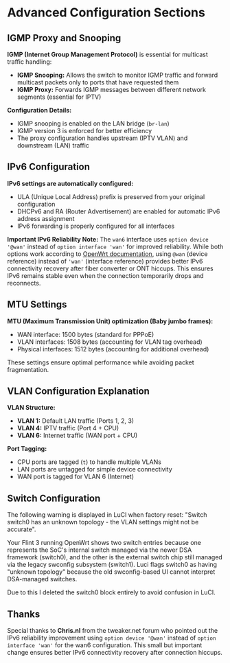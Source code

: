 # Advanced Configuration Sections

## IGMP Proxy and Snooping

**IGMP (Internet Group Management Protocol)** is essential for multicast traffic handling:

- **IGMP Snooping:** Allows the switch to monitor IGMP traffic and forward multicast packets only to ports that have requested them
- **IGMP Proxy:** Forwards IGMP messages between different network segments (essential for IPTV)

**Configuration Details:**
- IGMP snooping is enabled on the LAN bridge (`br-lan`)
- IGMP version 3 is enforced for better efficiency
- The proxy configuration handles upstream (IPTV VLAN) and downstream (LAN) traffic

## IPv6 Configuration

**IPv6 settings are automatically configured:**
- ULA (Unique Local Address) prefix is preserved from your original configuration
- DHCPv6 and RA (Router Advertisement) are enabled for automatic IPv6 address assignment
- IPv6 forwarding is properly configured for all interfaces

**Important IPv6 Reliability Note:**
The `wan6` interface uses `option device '@wan'` instead of `option interface 'wan'` for improved reliability. While both options work according to [OpenWrt documentation](https://openwrt.org/docs/guide-user/network/ipv6/configuration#native_ipv6_connection), using `@wan` (device reference) instead of `'wan'` (interface reference) provides better IPv6 connectivity recovery after fiber converter or ONT hiccups. This ensures IPv6 remains stable even when the connection temporarily drops and reconnects.

## MTU Settings

**MTU (Maximum Transmission Unit) optimization (Baby jumbo frames):**
- WAN interface: 1500 bytes (standard for PPPoE)
- VLAN interfaces: 1508 bytes (accounting for VLAN tag overhead)
- Physical interfaces: 1512 bytes (accounting for additional overhead)

These settings ensure optimal performance while avoiding packet fragmentation.

## VLAN Configuration Explanation

**VLAN Structure:**
- **VLAN 1:** Default LAN traffic (Ports 1, 2, 3)
- **VLAN 4:** IPTV traffic (Port 4 + CPU)
- **VLAN 6:** Internet traffic (WAN port + CPU)

**Port Tagging:**
- CPU ports are tagged (`t`) to handle multiple VLANs
- LAN ports are untagged for simple device connectivity
- WAN port is tagged for VLAN 6 (Internet)

## Switch Configuration

The following warning is displayed in LuCI when factory reset: "Switch switch0 has an unknown topology - the VLAN settings might not be accurate".

Your Flint 3 running OpenWrt shows two switch entries because one represents the SoC's internal switch managed via the newer DSA framework (switch0), and the other is the external switch chip still managed via the legacy swconfig subsystem (switch1). Luci flags switch0 as having "unknown topology" because the old swconfig-based UI cannot interpret DSA-managed switches.

Due to this I deleted the switch0 block entirely to avoid confusion in LuCI.

## Thanks

Special thanks to **Chris.nl** from the tweaker.net forum who pointed out the IPv6 reliability improvement using `option device '@wan'` instead of `option interface 'wan'` for the wan6 configuration. This small but important change ensures better IPv6 connectivity recovery after connection hiccups.

